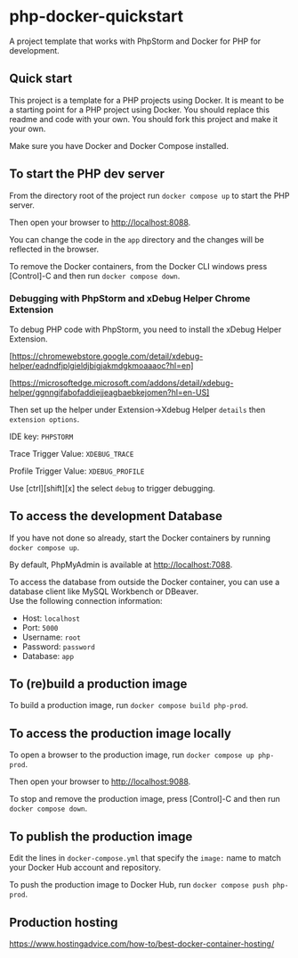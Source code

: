 # php-docker-quickstart
A project template that works with PhpStorm and Docker for PHP for 
development.

## Quick start

This project is a template for a PHP projects using Docker. 
It is meant to be a starting point for a PHP project using Docker.
You should replace this readme and code with your own.
You should fork this project and make it your own.

Make sure you have Docker and Docker Compose installed.

## To start the PHP dev server

From the directory root of the project run `docker compose up` to 
start the PHP server.

Then open your browser to [http://localhost:8088](http://localhost:8088/).

You can change the code in the `app` directory and the changes will be
reflected in the browser.

To remove the Docker containers, from the Docker CLI windows press 
[Control]-C and then run `docker compose down`.

### Debugging with PhpStorm and xDebug Helper Chrome Extension

To debug PHP code with PhpStorm, you need to install the xDebug Helper
Extension.

[https://chromewebstore.google.com/detail/xdebug-helper/eadndfjplgieldjbigjakmdgkmoaaaoc?hl=en]

[https://microsoftedge.microsoft.com/addons/detail/xdebug-helper/ggnngifabofaddiejjeagbaebkejomen?hl=en-US]

Then set up the helper under Extension->Xdebug Helper `details` then `extension options`.

IDE key: `PHPSTORM`

Trace Trigger Value: `XDEBUG_TRACE`

Profile Trigger Value: `XDEBUG_PROFILE`

Use [ctrl][shift][x] the select `debug` to trigger debugging.

## To access the development Database

If you have not done so already, start the Docker containers by running
`docker compose up`.

By default, PhpMyAdmin is available at 
[http://localhost:7088](http://localhost:7088/).

To access the database from outside the Docker container, you can use
a database client like MySQL Workbench or DBeaver.  
Use the following connection information:

- Host: `localhost`
- Port: `5000`
- Username: `root`
- Password: `password`
- Database: `app`

## To (re)build a production image

To build a production image, run 
`docker compose build php-prod`.

## To access the production image locally

To open a browser to the production image, run
`docker compose up php-prod`.

Then open your browser to [http://localhost:9088](http://localhost:9088/).

To stop and remove the production image, press [Control]-C and then run
`docker compose down`.

## To publish the production image

Edit the lines in `docker-compose.yml` that specify the `image:` name to
match your Docker Hub account and repository.

To push the production image to Docker Hub, run 
`docker compose push php-prod`.

## Production hosting

https://www.hostingadvice.com/how-to/best-docker-container-hosting/









